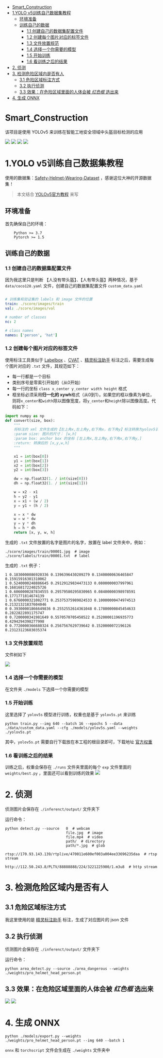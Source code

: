 - [Smart_Construction](#smart-construction)
- [1.YOLO v5训练自己数据集教程](#1yolo-v5---------)
  * [环境准备](#----)
  * [训练自己的数据](#-------)
    + [1.1 创建自己的数据集配置文件](#11-------------)
    + [1.2 创建每个图片对应的标签文件](#12--------------)
    + [1.3 文件放置规范](#13-------)
    + [1.4 选择一个你需要的模型](#14-----------)
    + [1.5 开始训练](#15-----)
    + [1.6 看训练之后的结果](#16---------)
- [2. 侦测](#2---)
- [3. 检测危险区域内是否有人](#3------------)
  * [3.1 危险区域标注方式](#31---------)
  * [3.2 执行侦测](#32-----)
  * [3.3 效果：在危险区域里面的人体会被 *红色框* 选出来](#33--------------------------)
- [4. 生成 ONNX](#4----onnx)


# Smart_Construction
该项目是使用 YOLOv5 来训练在智能工地安全领域中头盔目标检测的应用

![](https://github.com/PeterH0323/Smart_Construction/blob/master/doc/output_1.jpg?raw=true)
![](https://github.com/PeterH0323/Smart_Construction/blob/master/doc/output_2.jpg?raw=true)
![](https://github.com/PeterH0323/Smart_Construction/blob/master/doc/output_3.jpg?raw=true)
![](https://github.com/PeterH0323/Smart_Construction/blob/master/doc/output_4.jpg?raw=true)

# 1.YOLO v5训练自己数据集教程
使用的数据集：[Safety-Helmet-Wearing-Dataset](https://github.com/njvisionpower/Safety-Helmet-Wearing-Dataset) ，感谢这位大神的开源数据集！
> 本文结合 [YOLOv5官方教程](https://github.com/ultralytics/yolov5/wiki/Train-Custom-Data) 来写

## 环境准备
首先确保自己的环境：

```text
    Python >= 3.7
    Pytorch >= 1.5
```

## 训练自己的数据

### 1.1 创建自己的数据集配置文件

因为我这里只是判断 【人没有带头盔】、【人有带头盔】两种情况，基于 `data/coco128.yaml` 文件，创建自己的数据集配置文件 `custom_data.yaml`

```yaml

# 训练集和验证集的 labels 和 image 文件的位置
train: ./score/images/train
val: ./score/images/val

# number of classes
nc: 2

# class names
names: ['person', 'hat']
```

### 1.2 创建每个图片对应的标签文件

使用标注工具类似于 [Labelbox](https://labelbox.com/) 、[CVAT](https://github.com/opencv/cvat) 、[精灵标注助手](http://www.jinglingbiaozhu.com/) 标注之后，需要生成每个图片对应的 `.txt` 文件，其规范如下：
- 每一行都是一个目标
- 类别序号是零索引开始的（从0开始）
- 每一行的坐标 `class x_center y_center width height` 格式
- 框坐标必须采用**归一化的 xywh**格式（从0到1）。如果您的框以像素为单位，则将`x_center`和`width`除以图像宽度，将`y_center`和`height`除以图像高度。代码如下：

```python
import numpy as np
def convert(size, box):
    """
    将标注的 xml 文件生成的【左上角x,左上角y,右下角x，右下角y】标注转换为yolov5训练的坐标
    :param size: 图片的尺寸： [w,h]
    :param box: anchor box 的坐标 [左上角x,左上角y,右下角x,右下角y,]
    :return: 转换后的 [x,y,w,h]
    """

    x1 = int(box[0])
    y1 = int(box[1])
    x2 = int(box[2])
    y2 = int(box[3])

    dw = np.float32(1. / int(size[0]))
    dh = np.float32(1. / int(size[1]))

    w = x2 - x1
    h = y2 - y1
    x = x1 + (w / 2)
    y = y1 + (h / 2)

    x = x * dw
    w = w * dw
    y = y * dh
    h = h * dh
    return [x, y, w, h]
```

生成的 `.txt` 文件放置的名字是图片的名字，放置在 label 文件夹中，例如：
```text
./score/images/train/00001.jpg  # image
./score/labels/train/00001.txt  # label
```

生成的 `.txt` 例子：
```text
1 0.1830000086920336 0.1396396430209279 0.13400000636465847 0.15915916301310062
1 0.5240000248886645 0.29129129834473133 0.0800000037997961 0.16816817224025726
1 0.6060000287834555 0.29579580295830965 0.08400000398978591 0.1771771814674139
1 0.6760000321082771 0.25375375989824533 0.10000000474974513 0.21321321837604046
0 0.39300001866649836 0.2552552614361048 0.17800000845454633 0.2822822891175747
0 0.7200000341981649 0.5570570705458522 0.25200001196935773 0.4294294398277998
0 0.7720000366680324 0.2567567629739642 0.1520000072196126 0.23123123683035374
```

### 1.3 文件放置规范
文件树如下

![](https://github.com/PeterH0323/Smart_Construction/blob/master/doc/File_tree.png?raw=true)

### 1.4 选择一个你需要的模型
在文件夹 `./models` 下选择一个你需要的模型

### 1.5 开始训练
这里选择了 `yolov5s` 模型进行训练，权重也是基于 `yolov5s.pt` 来训练

```shell script
python train.py --img 640 --batch 16 --epochs 5 --data ./data/custom_data.yaml --cfg ./models/yolov5s.yaml --weights ./yolov5s.pt
```

其中，`yolov5s.pt` 需要自行下载放在本工程的根目录即可，下载地址 [官方权重](https://drive.google.com/open?id=1Drs_Aiu7xx6S-ix95f9kNsA6ueKRpN2J)

### 1.6 看训练之后的结果
训练之后，权重会保存在 `./runs` 文件夹里面的每个 `exp` 文件里面的 `weights/best.py` ，里面还可以看到训练的效果
![](https://github.com/PeterH0323/Smart_Construction/blob/master/doc/test_batch0_gt.jpg?raw=true)

# 2. 侦测
侦测图片会保存在 `./inferenct/output/` 文件夹下

运行命令：
```shell script
python detect.py --source   0  # webcam
                            file.jpg  # image 
                            file.mp4  # video
                            path/  # directory
                            path/*.jpg  # glob
                            rtsp://170.93.143.139/rtplive/470011e600ef003a004ee33696235daa  # rtsp stream
                            http://112.50.243.8/PLTV/88888888/224/3221225900/1.m3u8  # http stream
```


# 3. 检测危险区域内是否有人

## 3.1 危险区域标注方式
我这里使用的是 [精灵标注助手](http://www.jinglingbiaozhu.com/) 标注，生成了对应图片的 json 文件

## 3.2 执行侦测

侦测图片会保存在 `./inferenct/output/` 文件夹下

运行命令：
```shell script
python area_detect.py --source ./area_dangerous --weights ./weights/pro_helmet_head_person.pt
```

## 3.3 效果：在危险区域里面的人体会被 *红色框* 选出来

![](https://github.com/PeterH0323/Smart_Construction/blob/master/doc/area_output_1.jpg?raw=true)
![](https://github.com/PeterH0323/Smart_Construction/blob/master/doc/area_output_2.jpg?raw=true)


# 4. 生成 ONNX
```shell script
python ./models/export.py --weights ./weights/pro_helmet_head_person.pt --img 640 --batch 1
```
`onnx` 和 `torchscript` 文件会生成在 `./weights` 文件夹中
